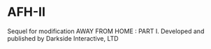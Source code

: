 # AFH-II
Sequel for modification AWAY FROM HOME : PART I. Developed and published by Darkside Interactive, LTD

